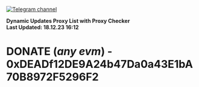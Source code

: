 [![Telegram channel](https://img.shields.io/endpoint?url=https://runkit.io/damiankrawczyk/telegram-badge/branches/master?url=https://t.me/n4z4v0d)](https://t.me/n4z4v0d) 

**Dynamic Updates Proxy List with Proxy Checker**  
**Last Updated: 18.12.23 16:12**

# DONATE (_any evm_) - 0xDEADf12DE9A24b47Da0a43E1bA70B8972F5296F2
